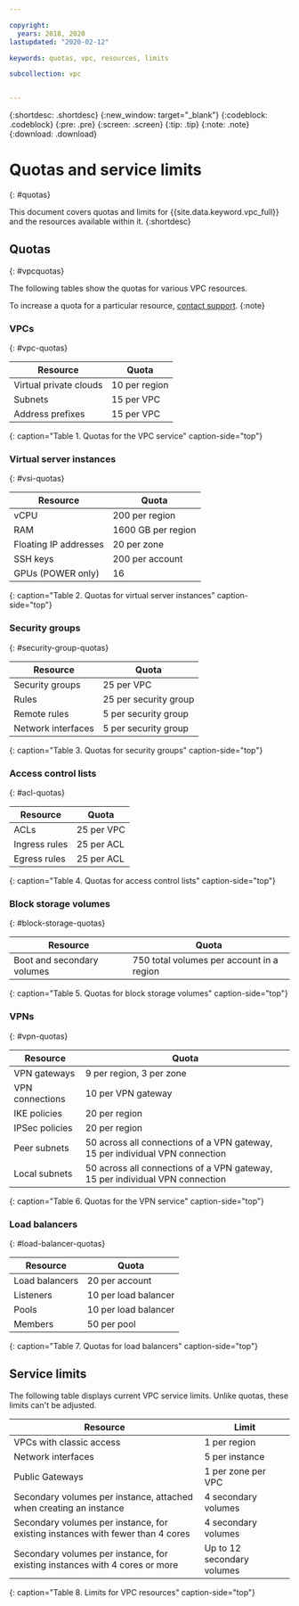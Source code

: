```yaml
---

copyright:
  years: 2018, 2020
lastupdated: "2020-02-12"

keywords: quotas, vpc, resources, limits

subcollection: vpc


---
```


{:shortdesc: .shortdesc}
{:new_window: target="_blank"}
{:codeblock: .codeblock}
{:pre: .pre}
{:screen: .screen}
{:tip: .tip}
{:note: .note}
{:download: .download}

# Quotas and service limits
{: #quotas}

This document covers quotas and limits for {{site.data.keyword.vpc_full}} and the resources available within it. 
{:shortdesc}

## Quotas
{: #vpcquotas}

The following tables show the quotas for various VPC resources.

To increase a quota for a particular resource, [contact support](/docs/get-support?topic=get-support-getting-customer-support). 
{:note}

### VPCs
{: #vpc-quotas}

|   Resource     | Quota |
| ------- | ------ |
| Virtual private clouds | 10 per region|    
| Subnets | 15 per VPC |  
| Address prefixes | 15 per VPC |  
{: caption="Table 1. Quotas for the VPC service" caption-side="top"}

### Virtual server instances
{: #vsi-quotas}

|   Resource     | Quota | 
| ------- | ------ | 
| vCPU |  200 per region  |   
| RAM | 1600 GB per region |   
| Floating IP addresses | 20 per zone |   
| SSH keys | 200 per account |   
| GPUs (POWER only) | 16 |   
{: caption="Table 2. Quotas for virtual server instances" caption-side="top"}


### Security groups
{: #security-group-quotas}

|Resource|Quota| 
|--------|-----| 
|Security groups|25 per VPC|  
|Rules|25 per security group|   
|Remote rules|5 per security group|  
|Network interfaces|5 per security group|    
{: caption="Table 3. Quotas for security groups" caption-side="top"}

### Access control lists
{: #acl-quotas}

|Resource|Quota|
|--------|-----| 
|ACLs| 25 per VPC |  
|Ingress rules|25 per ACL |  
|Egress rules |25 per ACL |  
{: caption="Table 4. Quotas for access control lists" caption-side="top"}

### Block storage volumes
{: #block-storage-quotas}

|Resource|Quota| 
|--------|-----| 
| Boot and secondary volumes | 750 total volumes per account in a region |  
{: caption="Table 5. Quotas for block storage volumes" caption-side="top"}

### VPNs
{: #vpn-quotas}

|Resource|Quota| 
|--------|-----| 
| VPN gateways| 9 per region, 3 per zone |  
| VPN connections | 10 per VPN gateway |  
| IKE policies | 20 per region |  
| IPSec policies | 20 per region |  
| Peer subnets | 50 across all connections of a VPN gateway, 15 per individual VPN connection |  
| Local subnets | 50 across all connections of a VPN gateway, 15 per individual VPN connection |  
{: caption="Table 6. Quotas for the VPN service" caption-side="top"}

### Load balancers
{: #load-balancer-quotas}


|Resource|Quota| 
|--------|-----|
| Load balancers | 20 per account |  
| Listeners | 10 per load balancer |  
| Pools | 10 per load balancer |  
| Members | 50 per pool | 
{: caption="Table 7. Quotas for load balancers" caption-side="top"}

## Service limits
The following table displays current VPC service limits. Unlike quotas, these limits can't be adjusted.

|Resource|Limit| 
|--------|-----|
| VPCs with classic access | 1 per region|
| Network interfaces | 5 per instance |   
| Public Gateways | 1 per zone per VPC |
| Secondary volumes per instance, attached when creating an instance |  4 secondary volumes |
| Secondary volumes per instance, for existing instances with fewer than 4 cores | 4 secondary volumes |
| Secondary volumes per instance, for existing instances with 4 cores or more | Up to 12 secondary volumes |
{: caption="Table 8. Limits for VPC resources" caption-side="top"}

